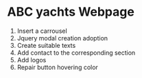 # ABC yachts Webpage
1. Insert a carrousel
2. Jquery modal creation adoption
3. Create suitable texts
4. Add contact to the corresponding section
5. Add logos
6. Repair button hovering color
